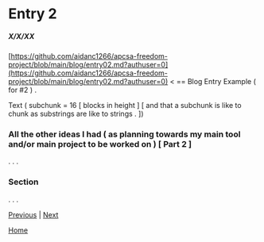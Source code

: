 # Entry 2
##### X/X/XX

[https://github.com/aidanc1266/apcsa-freedom-project/blob/main/blog/entry02.md?authuser=0](https://github.com/aidanc1266/apcsa-freedom-project/blob/main/blog/entry02.md?authuser=0) < == Blog Entry Example ( for #2 ) . 

Text ( subchunk = 16 [ blocks in height ] [ and that a subchunk is like to chunk as substrings are like to strings . ]) 

### All the other ideas I had ( as planning towards my main tool and/or main project to be worked on ) [ Part 2 ] 

. . . 

### Section 

. . . 

[Previous](entry01.md) | [Next](entry03.md)

[Home](../README.md)
